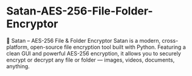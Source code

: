 # Satan-AES-256-File-Folder-Encryptor
🔐 Satan – AES-256 File &amp; Folder Encryptor Satan is a modern, cross-platform, open-source file encryption tool built with Python. Featuring a clean GUI and powerful AES-256 encryption, it allows you to securely encrypt or decrypt any file or folder — images, videos, documents, anything.
